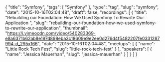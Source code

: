 {
  "title": "Symfony",
  "tags": [
    "Symfony"
  ],
  "type": "tag",
  "slug": "symfony",
  "date": "2015-10-16T02:04:48",
  "draft": false,
  "recordings": [
    {
      "title": "Rebuilding our Foundation: How We Used Symfony To Rewrite Our Application ",
      "slug": "rebuilding-our-foundation-how-we-used-symfony-to-rewrite-our-application",
      "thumbnail": "https://i.vimeocdn.com/video/540283369-e8a6371b62ab8e197d898eba3c18609e9e2ee0d276d4f5482207fe0331287994-d_295x166",
      "date": "2015-10-16T02:04:48",
      "meetups": [
        {
          "name": "Little Rock Tech Fest",
          "slug": "little-rock-tech-fest"
        }
      ],
      "speakers": [
        {
          "name": "Jessica Mauerhan",
          "slug": "jessica-mauerhan"
        }
      ]
    }
  ]
}